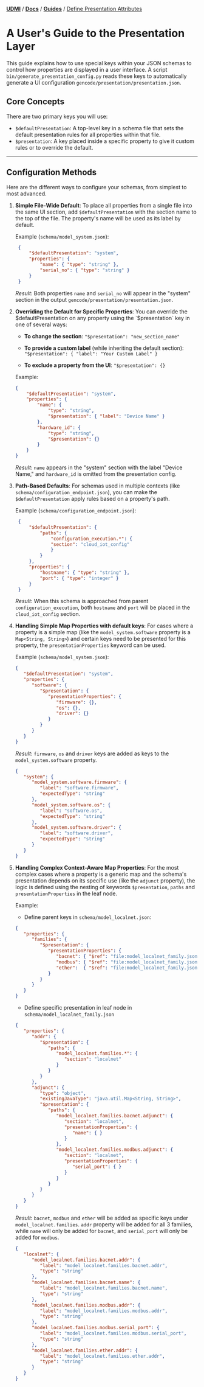 [**UDMI**](../../) / [**Docs**](../) / [**Guides**](./) / [Define Presentation Attributes](#)

# A User's Guide to the Presentation Layer

This guide explains how to use special keys within your JSON schemas to control
how properties are displayed in a user interface. A
script `bin/generate_presentation_config.py` reads these keys to automatically
generate a UI configuration `gencode/presentation/presentation.json`.

## Core Concepts

There are two primary keys you will use:

- `$defaultPresentation`: A top-level key in a schema file that sets the default
  presentation rules for all properties within that file.
- `$presentation`: A key placed inside a specific property to give it custom
  rules or to override the default.

---

## Configuration Methods

Here are the different ways to configure your schemas, from simplest to most
advanced.

1. **Simple File-Wide Default**:
   To place all properties from a single file into the same UI section,
   add `$defaultPresentation` with the section name to the top of the file. The
   property's name will be used as its label by default.

   Example (`schema/model_system.json`):
   ```json
    {
        "$defaultPresentation": "system",
        "properties": {
            "name": { "type": "string" },
            "serial_no": { "type": "string" }
        }
    }
    ```
   *Result*: Both properties `name` and `serial_no` will appear in the "system"
   section in the output `gencode/presentation/presentation.json`.


2. **Overriding the Default for Specific Properties**:
   You can override the $defaultPresentation on any property using
   the `$presentation` key in one of several ways:

    - **To change the section**: `"$presentation": "new_section_name"`

    - **To provide a custom label** (while inheriting the default section): `"$presentation": { "label": "Your Custom Label" }`

    - **To exclude a property from the UI**: `"$presentation": {}`

    Example:
    ```json
    {
        "$defaultPresentation": "system",
        "properties": {
            "name": {
                "type": "string",
                "$presentation": { "label": "Device Name" }
            },
            "hardware_id": {
                "type": "string",
                "$presentation": {}
            }
        }
    }
    ```
   *Result*: `name` appears in the "system" section with the label "Device Name," and `hardware_id` is omitted from the presentation config.


3. **Path-Based Defaults**:
   For schemas used in multiple contexts (like `schema/configuration_endpoint.json`), you can make the `$defaultPresentation` apply rules based on a property's path.

   Example (`schema/configuration_endpoint.json`):
   ```json
    {
        "$defaultPresentation": {
            "paths": {
                "configuration_execution.*": {
                "section": "cloud_iot_config"
                }
            }
        },
        "properties": {
            "hostname": { "type": "string" },
            "port": { "type": "integer" }
        }
    }
    ```
   *Result*: When this schema is approached from parent `configuration_execution`, both `hostname` and `port` will be placed in the `cloud_iot_config` section.


4. **Handling Simple Map Properties with default keys**:
   For cases where a property is a simple map (like the `model_system.software`
   property is a `Map<String, String>`) and certain keys need to be presented
   for this property, the `presentationProperties` keyword can be used.
   
   Example (`schema/model_system.json`):

   ```json
   {
      "$defaultPresentation": "system",
      "properties": {
         "software": {
            "$presentation": {
               "presentationProperties": {
                  "firmware": {},
                  "os": {},
                  "driver": {}
               }
            }
         }
      }
   }
   ```
   
   *Result*: `firmware`, `os` and `driver` keys are added as keys to the `model_system.software` property.

   ```json
   {
      "system": {
         "model_system.software.firmware": {
            "label": "software.firmware",
            "expectedType": "string"
         },
         "model_system.software.os": {
            "label": "software.os",
            "expectedType": "string"
         },
         "model_system.software.driver": {
            "label": "software.driver",
            "expectedType": "string"
         }
      }
   }
   ```


5. **Handling Complex Context-Aware Map Properties**:
   For the most complex cases where a property is a generic map and the 
   schema's presentation depends on its specific use (like the `adjunct` 
   property), the logic is defined using the nesting of keywords 
   `$presentation`, `paths` and `presentationProperties` in the leaf node.

   Example: 

   - Define parent keys in `schema/model_localnet.json`:

   ```json
   {
      "properties": {
         "families": {
            "$presentation": {
               "presentationProperties": {
                  "bacnet": { "$ref": "file:model_localnet_family.json" },
                  "modbus": { "$ref": "file:model_localnet_family.json" },
                  "ether":  { "$ref": "file:model_localnet_family.json" }
               }
            }
         }
      }
   }
   ```
   
   - Define specific presentation in leaf node in `schema/model_localnet_family.json`
   
   ```json
   {
      "properties": {
         "addr": {
            "$presentation": {
               "paths": {
                  "model_localnet.families.*": {
                     "section": "localnet"
                  }
               }
            }
         },
         "adjunct": {
            "type": "object",
            "existingJavaType": "java.util.Map<String, String>",
            "$presentation": {
               "paths": {
                  "model_localnet.families.bacnet.adjunct": {
                     "section": "localnet",
                     "presentationProperties": {
                        "name": { }
                     }
                  },
                  "model_localnet.families.modbus.adjunct": {
                     "section": "localnet",
                     "presentationProperties": {
                        "serial_port": { }
                     }
                  }
               }
            }
         }
      }   
   }
   ```
   *Result*: `bacnet`, `modbus` and `ether` will be added as specific keys
   under `model_localnet.families`. `addr` property will be added for all 3
   families, while `name` will only be added for `bacnet`, and `serial_port` 
   will only be added for `modbus`.

   ```json
   {
      "localnet": {
         "model_localnet.families.bacnet.addr": {
            "label": "model_localnet.families.bacnet.addr",
            "type": "string"
         },
         "model_localnet.families.bacnet.name": {
            "label": "model_localnet.families.bacnet.name",
            "type": "string"
         },
         "model_localnet.families.modbus.addr": {
            "label": "model_localnet.families.modbus.addr",
            "type": "string"
         },
         "model_localnet.families.modbus.serial_port": {
            "label": "model_localnet.families.modbus.serial_port",
            "type": "string"
         },
         "model_localnet.families.ether.addr": {
            "label": "model_localnet.families.ether.addr",
            "type": "string"
         }
      }
   }
   ```
